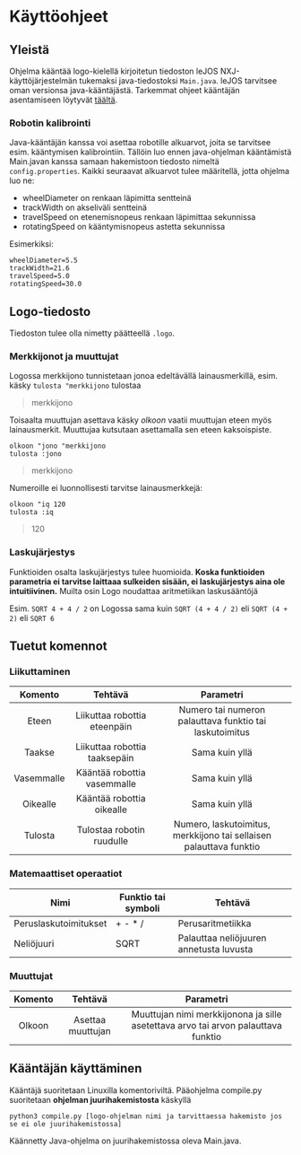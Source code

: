 # Käyttöohjeet

## Yleistä

Ohjelma kääntää logo-kielellä kirjoitetun tiedoston leJOS NXJ-käyttöjärjestelmän tukemaksi java-tiedostoksi ```Main.java```. leJOS tarvitsee oman versionsa java-kääntäjästä. Tarkemmat ohjeet kääntäjän asentamiseen löytyvät [täältä](https://lejos.sourceforge.io/). 

### Robotin kalibrointi

Java-kääntäjän kanssa voi asettaa robotille alkuarvot, joita se tarvitsee esim. kääntymisen kalibrointiin. Tällöin luo ennen java-ohjelman kääntämistä Main.javan kanssa samaan hakemistoon tiedosto nimeltä ```config.properties```. Kaikki seuraavat alkuarvot tulee määritellä, jotta ohjelma luo ne:

* wheelDiameter on renkaan läpimitta sentteinä
* trackWidth on akseliväli sentteinä
* travelSpeed on etenemisnopeus renkaan läpimittaa sekunnissa
* rotatingSpeed on kääntymisnopeus astetta sekunnissa

Esimerkiksi:
~~~~
wheelDiameter=5.5
trackWidth=21.6
travelSpeed=5.0
rotatingSpeed=30.0
~~~~


## Logo-tiedosto

Tiedoston tulee olla nimetty päätteellä ```.logo```. 

### Merkkijonot ja muuttujat
Logossa merkkijono tunnistetaan jonoa edeltävällä lainausmerkillä, esim. käsky ```tulosta "merkkijono``` tulostaa
> merkkijono


Toisaalta muuttujan asettava käsky *olkoon* vaatii muuttujan eteen myös lainausmerkit. Muuttujaa kutsutaan asettamalla sen eteen kaksoispiste.
~~~~
olkoon "jono "merkkijono
tulosta :jono
~~~~
> merkkijono
>


Numeroille ei luonnollisesti tarvitse lainausmerkkejä:
~~~~
olkoon "iq 120
tulosta :iq
~~~~
> 120

### Laskujärjestys

Funktioiden osalta laskujärjestys tulee huomioida. **Koska funktioiden parametria ei tarvitse laittaaa sulkeiden sisään, ei laskujärjestys aina ole intuitiivinen.** Muilta osin Logo noudattaa aritmetiikan laskusääntöjä

Esim. ```SQRT 4 + 4 / 2``` on Logossa sama kuin ```SQRT (4 + 4 / 2)``` eli ```SQRT (4 + 2)``` eli ```SQRT 6```

## Tuetut komennot

### Liikuttaminen

| Komento       |  Tehtävä                               | Parametri                                                          |
|:-------------:|:--------------------------------------:|:------------------------------------------------------------------:|
|  Eteen        |  Liikuttaa robottia eteenpäin          | Numero tai numeron palauttava funktio tai laskutoimitus            |
|  Taakse       |  Liikuttaa robottia taaksepäin         | Sama kuin yllä                                                     |
|  Vasemmalle   |  Kääntää robottia vasemmalle           | Sama kuin yllä                                                     |
|  Oikealle     |  Kääntää robottia oikealle             | Sama kuin yllä                                                     |
|  Tulosta      |  Tulostaa robotin ruudulle             | Numero, laskutoimitus, merkkijono tai sellaisen palauttava funktio |


### Matemaattiset operaatiot

| Nimi                   | Funktio tai symboli | Tehtävä                                                       |
|------------------------|---------------------|---------------------------------------------------------------|
| Peruslaskutoimitukset  | + - * /             | Perusaritmetiikka                                             |
| Neliöjuuri             | SQRT                | Palauttaa neliöjuuren annetusta luvusta                       |

### Muuttujat
| Komento       |  Tehtävä                               | Parametri                                                                         |
|:-------------:|:--------------------------------------:|:---------------------------------------------------------------------------------:|
|  Olkoon       |  Asettaa muuttujan                     | Muuttujan nimi merkkijonona ja sille asetettava arvo tai arvon palauttava funktio |



## Kääntäjän käyttäminen

Kääntäjä suoritetaan Linuxilla komentoriviltä. Pääohjelma compile.py suoritetaan **ohjelman juurihakemistosta** käskyllä

```python3 compile.py [logo-ohjelman nimi ja tarvittaessa hakemisto jos se ei ole juurihakemistossa]```

Käännetty Java-ohjelma on juurihakemistossa oleva Main.java.


